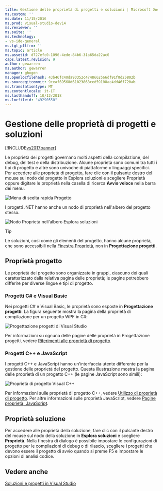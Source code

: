 ```yaml
---
title: Gestione delle proprietà di progetti e soluzioni | Microsoft Docs
ms.custom: ''
ms.date: 11/15/2016
ms.prod: visual-studio-dev14
ms.reviewer: ''
ms.suite: ''
ms.technology:
- vs-ide-general
ms.tgt_pltfrm: ''
ms.topic: article
ms.assetid: d727efc0-1096-4ede-84b6-31a65da22ac0
caps.latest.revision: 9
author: gewarren
ms.author: gewarren
manager: ghogen
ms.openlocfilehash: 43b46fc40da93352c4748662b66df91f0d25802b
ms.sourcegitcommit: 9ceaf69568d61023868ced59108ae4dd46f720ab
ms.translationtype: MT
ms.contentlocale: it-IT
ms.lasthandoff: 10/12/2018
ms.locfileid: "49290550"
---
```

# <a name="managing-project-and-solution-properties"></a>Gestione delle proprietà di progetti e soluzioni
[!INCLUDE[vs2017banner](../includes/vs2017banner.md)]

Le proprietà dei progetti governano molti aspetti della compilazione, del debug, del test e della distribuzione. Alcune proprietà sono comuni tra tutti i tipi di progetto e altre sono univoche di piattaforme o linguaggi specifici. Per accedere alle proprietà di progetto, fare clic con il pulsante destro del mouse sul nodo del progetto in Esplora soluzioni e scegliere Proprietà oppure digitare le proprietà nella casella di ricerca **Avvio veloce** nella barra dei menu.  
  
 ![Menu di scelta rapida Progetto](../ide/media/vs2015-proj-prop-menu.gif "vs2015_proj_prop_menu")  
  
 I progetti .NET hanno anche un nodo di proprietà nell'albero del progetto stesso.  
  
 ![Nodo Proprietà nell'albero Esplora soluzioni](../ide/media/vs2015-props-se.png "VS2015_Props_SE")  
  
> [!TIP]
>  Le soluzioni, così come gli elementi del progetto, hanno alcune proprietà, che sono accessibili nella [Finestra Proprietà](../ide/reference/properties-window.md), non in **Progettazione progetti**.  
  
## <a name="project-properties"></a>Proprietà progetto  
 Le proprietà del progetto sono organizzate in gruppi, ciascuno dei quali caratterizzato dalla relativa pagina delle proprietà; le pagine potrebbero differire per diverse lingue e tipi di progetto.  
  
### <a name="c-and-visual-basic-projects"></a>Progetti C# e Visual Basic  
 Nei progetti C# e Visual Basic, le proprietà sono esposte in **Progettazione progetti**. La figura seguente mostra la pagina della proprietà di compilazione per un progetto WPF in C#:  
  
 ![Progettazione progetti di Visual Studio](../ide/media/vs2015-proppage-build.png "VS2015_PropPage_Build")  
  
 Per informazioni su ognuna delle pagine delle proprietà in Progettazione progetti, vedere [Riferimenti alle proprietà di progetto](../ide/reference/project-properties-reference.md).  
  
### <a name="c-and-javascript-projects"></a>Progetti C++ e JavaScript  
 I progetti C++ e JavaScript hanno un'interfaccia utente differente per la gestione delle proprietà del progetto. Questa illustrazione mostra la pagina delle proprietà di un progetto C++ (le pagine JavaScript sono simili):  
  
 ![Proprietà di progetto Visual C&#43;&#43;](../ide/media/vs2015-projprops-cpp.png "VS2015_ProjProps_cpp")  
  
 Per informazioni sulle proprietà di progetto C++, vedere [Utilizzo di proprietà di progetto](http://msdn.microsoft.com/library/9b0d6f8b-7d4e-4e61-aa75-7d14944816cd). Per altre informazioni sulle proprietà JavaScript, vedere [Pagine proprietà, JavaScript](../ide/reference/property-pages-javascript.md).  
  
## <a name="solution-properties"></a>Proprietà soluzione  
 Per accedere alle proprietà della soluzione, fare clic con il pulsante destro del mouse sul nodo della soluzione in **Esplora soluzioni** e scegliere **Proprietà**. Nella finestra di dialogo è possibile impostare le configurazioni di progetto per le compilazioni di debug o di rilascio, scegliere i progetti che devono essere il progetto di avvio quando si preme F5 e impostare le opzioni di analisi codice.  
  
## <a name="see-also"></a>Vedere anche  
 [Soluzioni e progetti in Visual Studio](../ide/solutions-and-projects-in-visual-studio.md)



